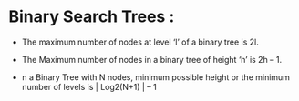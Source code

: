 # Binary Search Trees  : 


- The maximum number of nodes at level ‘l’ of a binary tree is 2l. 

- The Maximum number of nodes in a binary tree of height ‘h’ is 2h – 1. 

- n a Binary Tree with N nodes, minimum possible height or the minimum number of levels is | Log2(N+1) | – 1 